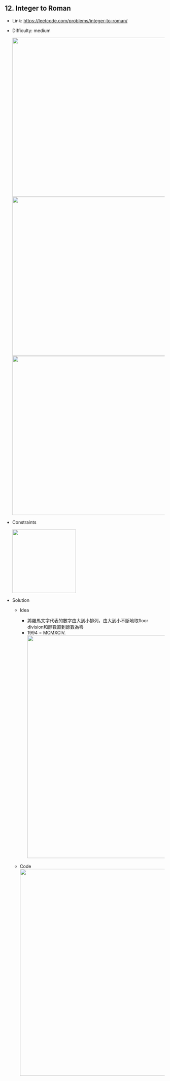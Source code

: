 ## 12. Integer to Roman

* Link: https://leetcode.com/problems/integer-to-roman/
* Difficulty: medium

  <img src="https://user-images.githubusercontent.com/29893605/165087376-941a0f36-1eb1-4bb7-8892-7d82fba4594d.png" width="500" />
  <img src="https://user-images.githubusercontent.com/29893605/166114942-1242febe-7ca4-4519-a196-5903608a1a87.png" width="500" />


  <img src="https://user-images.githubusercontent.com/29893605/166110761-c78686c0-4998-44ae-a615-28fc6fb2dc06.png" width="500" />
 
* Constraints

  <img src="https://user-images.githubusercontent.com/29893605/166110788-1e449faf-96d9-4aec-86cc-b04890579918.png" width="200" />


  
* Solution 
  * Idea  
    * 將羅馬文字代表的數字由大到小排列，由大到小不斷地取floor division和餘數直到餘數為零
    * 1994 = MCMXCIV.  
      <img src="https://user-images.githubusercontent.com/29893605/166114868-0c5abcd5-c90f-43ec-9e1d-7ecfcd460330.png" width="700" />

  * Code    
    <img src="https://user-images.githubusercontent.com/29893605/166113830-eb8abca3-8426-478e-8191-aadb796b85c5.png" width="650" />




